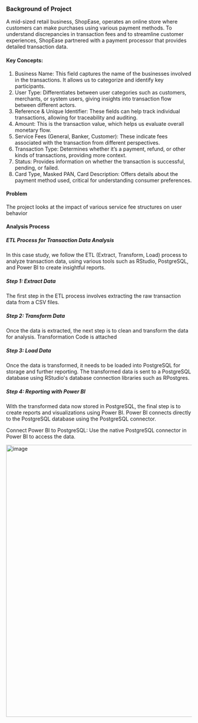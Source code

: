 ### Background of Project
A mid-sized retail business, ShopEase, operates an online store where customers can make 
purchases using various payment methods. To understand discrepancies in transaction fees 
and to streamline customer experiences, ShopEase partnered with a payment processor that 
provides detailed transaction data.

#### Key Concepts:
1.  Business Name: This field captures the name of the businesses involved in the transactions. It allows us to categorize and identify key participants.
2.  User Type: Differentiates between user categories such as customers, merchants, or system users, giving insights into transaction flow between different actors.
3.  Reference & Unique Identifier: These fields can help track individual transactions, allowing for traceability and auditing.
4.  Amount: This is the transaction value, which helps us evaluate overall monetary flow.
5.  Service Fees (General, Banker, Customer): These indicate fees associated with the transaction from different perspectives.
6.  Transaction Type: Determines whether it’s a payment, refund, or other kinds of transactions, providing more context.
7.  Status: Provides information on whether the transaction is successful, pending, or failed.
8.  Card Type, Masked PAN, Card Description: Offers details about the payment method used, critical for understanding consumer preferences.

#### Problem
The project looks at the impact of various service fee structures on user behavior

#### Analysis Process
##### ETL Process for Transaction Data Analysis
In this case study, we follow the ETL (Extract, Transform, Load) process to analyze transaction 
data, using various tools such as RStudio, PostgreSQL, and Power BI to create insightful reports.

##### Step 1: Extract Data
The first step in the ETL process involves extracting the raw transaction data 
from a CSV files.

##### Step 2: Transform Data
Once the data is extracted, the next step is to clean and transform the data for analysis.
Transformation Code is attached 


##### Step 3: Load Data
Once the data is transformed, it needs to be loaded into PostgreSQL for storage and further 
reporting. The transformed data is sent to a PostgreSQL database using RStudio's database 
connection libraries such as RPostgres.


##### Step 4: Reporting with Power BI
With the transformed data now stored in PostgreSQL, the final step is to create reports and visualizations using Power BI. Power BI connects directly to the PostgreSQL database using the PostgreSQL connector.

Connect Power BI to PostgreSQL: Use the native PostgreSQL connector in Power BI to access the data.

<img width="737" alt="image" src="https://github.com/user-attachments/assets/31bec266-3f23-4759-a78f-5bff895398bf">






